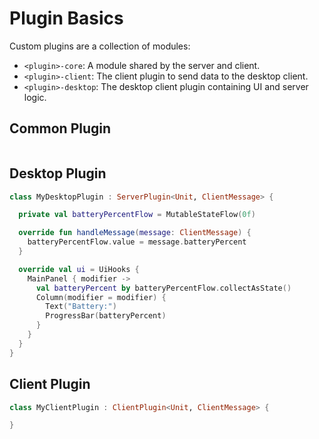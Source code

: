 # Plugin Basics

Custom plugins are a collection of modules:

- `<plugin>-core`: A module shared by the server and client.
- `<plugin>-client`: The client plugin to send data to the desktop client.
- `<plugin>-desktop`: The desktop client plugin containing UI and server logic.

## Common Plugin

```kotlin

```

## Desktop Plugin

```kotlin
class MyDesktopPlugin : ServerPlugin<Unit, ClientMessage> {

  private val batteryPercentFlow = MutableStateFlow(0f)

  override fun handleMessage(message: ClientMessage) {
    batteryPercentFlow.value = message.batteryPercent
  }

  override val ui = UiHooks {
    MainPanel { modifier ->
      val batteryPercent by batteryPercentFlow.collectAsState()
      Column(modifier = modifier) {
        Text("Battery:")
        ProgressBar(batteryPercent)
      }
    }
  }
}
```

## Client Plugin

```kotlin
class MyClientPlugin : ClientPlugin<Unit, ClientMessage> {

}
```
